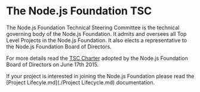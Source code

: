 # The Node.js Foundation TSC

The Node.js Foundation Technical Steering Committee is the technical governing body of the Node.js Foundation. It admits and oversees all Top Level Projects in the Node.js Foundation. It also elects a representative to the Node.js Foundation Board of Directors.

For more details read the [TSC Charter](https://github.com/nodejs/TSC/blob/master/TSC-Charter.md) adopted by the Node.js Foundation Board of Directors on June 17th 2015.

If your project is interested in joining the Node.js Foundation please read the [Project Lifecyle.md](./Project Lifecycle.md) documentation.
